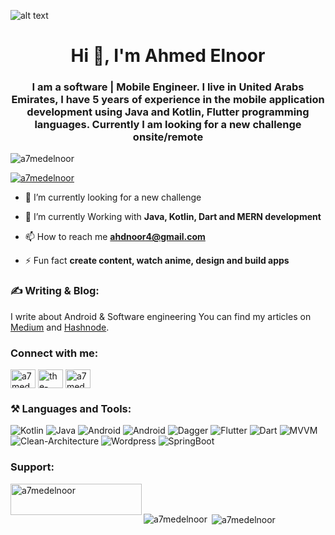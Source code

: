 ![alt text](https://github.com/a7medelnoor/ahmedelnoor/blob/main/github_header.png?raw=true)

<h1 align="center">Hi 👋, I'm Ahmed Elnoor</h1>
<h3 align="center">I am a software | Mobile Engineer. I live in United Arabs Emirates, I have 5 years of experience in the mobile application development
  using Java and Kotlin, Flutter programming languages. Currently I am looking for a new challenge onsite/remote</h3>

<p align="left"> <img src="https://komarev.com/ghpvc/?username=a7medelnoor&label=Profile%20views&color=0e75b6&style=flat" alt="a7medelnoor" /> </p>

<p align="left"> <a href="https://twitter.com/a7medelnoor" target="blank"><img src="https://img.shields.io/twitter/follow/a7medelnoor?logo=twitter&style=for-the-badge" alt="a7medelnoor" /></a> </p>

- 🔭 I’m currently looking for a new challenge 

- 🌱 I’m currently Working with **Java, Kotlin, Dart and MERN development**

- 📫 How to reach me **ahdnoor4@gmail.com**

- ⚡ Fun fact **create content, watch anime, design and build apps**

<h3 align="left"> ✍️ Writing & Blog: </h3>
I write about Android & Software engineering You can find my articles on <a href="https://medium.com/@a7medelnoor" target="blank">Medium</a> and <a href="https://a7medelnoor.hashnode.dev" target="blank">Hashnode</a>.

<h3 align="left">Connect with me:</h3>
<p align="left">
<a href="https://twitter.com/a7medelnoor" target="blank"><img align="center" src="https://cdn.jsdelivr.net/npm/simple-icons@3.0.1/icons/twitter.svg" alt="a7medelnoor" height="30" width="40" /></a>
<a href="https://linkedin.com/in/ahmed-elnoor" target="blank"><img align="center" src="https://cdn.jsdelivr.net/npm/simple-icons@3.0.1/icons/linkedin.svg" alt="the-ahmedelnoor" height="30" width="40" /></a>
<a href="https://fb.com/a7medelnooor" target="blank"><img align="center" src="https://cdn.jsdelivr.net/npm/simple-icons@3.0.1/icons/facebook.svg" alt="a7medelnoor" height="30" width="40" /></a>
</p>

<h3 align="left"> ⚒️ Languages and Tools:</h3>
<p>
<img alt="Kotlin" src="https://img.shields.io/badge/Kotlin-7F52FF?logo=kotlin&logoColor=white&style=flat" />
<img alt="Java" src="https://img.shields.io/badge/Java-ColourCode?logo=java&logoColor=ColorName&style=ShieldStyle" />
<img alt="Android" src="https://img.shields.io/badge/Android-ColourCode?logo=Android&logoColor=ColorName&style=ShieldStyle" />
<img alt="Android" src="https://img.shields.io/badge/AndroidSDK-ColourCode?logo=AndroidSDK&logoColor=ColorName&style=ShieldStyle" />
  <img alt="Dagger" src="https://img.shields.io/badge/Daggar-ColourCode?logo=Daggar&logoColor=ColorName&style=ShieldStyle" />
<img alt="Flutter" src="https://img.shields.io/badge/Flutter-ColourCode?logo=Flutter&logoColor=ColorName&style=ShieldStyle" />
<img alt="Dart" src="https://img.shields.io/badge/Dart-ColourCode?logo=Dart&logoColor=ColorName&style=ShieldStyle" />
<img alt="MVVM" src="https://img.shields.io/badge/MVVM-ColourCode?logo=MVVM&logoColor=ColorName&style=ShieldStyle" />
  <img alt="Clean-Architecture" src="https://img.shields.io/badge/Clean-Architecture-ColourCode?logo=Clean-Architecture&logoColor=ColorName&style=ShieldStyle" />
<img alt="Wordpress" src="https://img.shields.io/badge/WordPress-ColourCode?logo=WordPress&logoColor=ColorName&style=ShieldStyle" />
<img alt="SpringBoot" src="https://img.shields.io/badge/SpringBoot-ColourCode?logo=SpringBoot&logoColor=ColorName&style=ShieldStyle" />

</p>


<h3 align="left">Support:</h3>
<p><a href="https://www.buymeacoffee.com/a7medelnoor"> <img align="left" src="https://cdn.buymeacoffee.com/buttons/v2/default-yellow.png" height="50" width="210" alt="a7medelnoor" /></a></p><br><br>

<p><img align="left" src="https://github-readme-stats.vercel.app/api/top-langs?username=a7medelnoor&show_icons=true&locale=en&layout=compact" alt="a7medelnoor" /></p>

<p>&nbsp;<img align="center" src="https://github-readme-stats.vercel.app/api?username=a7medelnoor&show_icons=true&locale=en" alt="a7medelnoor" /></p>
